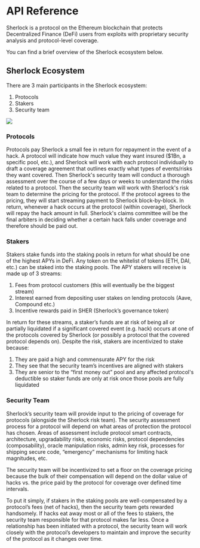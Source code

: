 # API Reference

Sherlock is a protocol on the Ethereum blockchain that protects Decentralized Finance \(DeFi\) users from exploits with proprietary security analysis and protocol-level coverage.

You can find a brief overview of the Sherlock ecosystem below.

## Sherlock Ecosystem

There are 3 main participants in the Sherlock ecosystem:

1. Protocols
2. Stakers
3. Security team

![](https://i.imgur.com/g42VSva.png)

### Protocols

Protocols pay Sherlock a small fee in return for repayment in the event of a hack. A protocol will indicate how much value they want insured \($1Bn, a specific pool, etc.\), and Sherlock will work with each protocol individually to draft a coverage agreement that outlines exactly what types of events/risks they want covered. Then Sherlock's security team will conduct a thorough assessment over the course of a few days or weeks to understand the risks related to a protocol. Then the security team will work with Sherlock's risk team to determine the pricing for the protocol. If the protocol agrees to the pricing, they will start streaming payment to Sherlock block-by-block. In return, whenever a hack occurs at the protocol \(within coverage\), Sherlock will repay the hack amount in full. Sherlock's claims committee will be the final arbiters in deciding whether a certain hack falls under coverage and therefore should be paid out.

### Stakers

Stakers stake funds into the staking pools in return for what should be one of the highest APYs in DeFi. Any token on the whitelist of tokens \(ETH, DAI, etc.\) can be staked into the staking pools. The APY stakers will receive is made up of 3 streams:

1. Fees from protocol customers \(this will eventually be the biggest stream\)
2. Interest earned from depositing user stakes on lending protocols \(Aave, Compound etc.\)
3. Incentive rewards paid in SHER \(Sherlock’s governance token\)

In return for these streams, a staker’s funds are at risk of being all or partially liquidated if a significant covered event \(e.g. hack\) occurs at one of the protocols covered by Sherlock \(or possibly a protocol that the covered protocol depends on\). Despite the risk, stakers are incentivized to stake because:

1. They are paid a high and commensurate APY for the risk
2. They see that the security team’s incentives are aligned with stakers
3. They are senior to the “first money out” pool and any affected protocol's deductible so staker funds are only at risk once those pools are fully liquidated

### Security Team

Sherlock’s security team will provide input to the pricing of coverage for protocols \(alongside the Sherlock risk team\). The security assessment process for a protocol will depend on what areas of protection the protocol has chosen. Areas of assessment include protocol smart contracts, architecture, upgradability risks, economic risks, protocol dependencies \(composability\), oracle manipulation risks, admin key risk, processes for shipping secure code, “emergency” mechanisms for limiting hack magnitudes, etc.

The security team will be incentivized to set a floor on the coverage pricing because the bulk of their compensation will depend on the dollar value of hacks vs. the price paid by the protocol for coverage over defined time intervals.

To put it simply, if stakers in the staking pools are well-compensated by a protocol’s fees \(net of hacks\), then the security team gets rewarded handsomely. If hacks eat away most or all of the fees to stakers, the security team responsible for that protocol makes far less. Once a relationship has been initiated with a protocol, the security team will work closely with the protocol’s developers to maintain and improve the security of the protocol as it changes over time.

